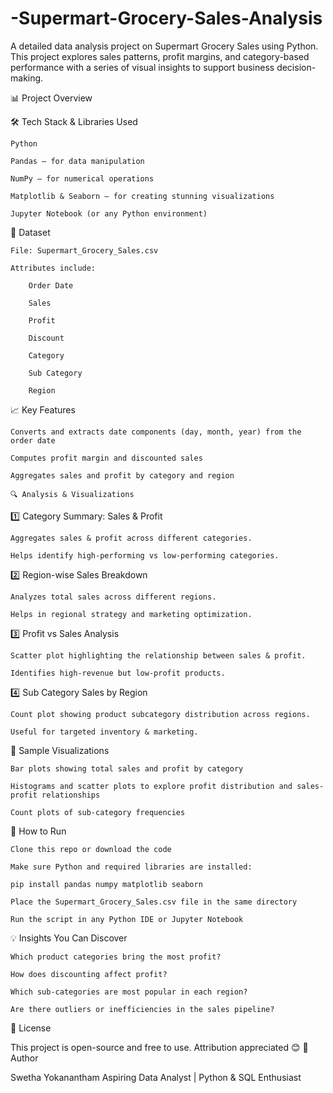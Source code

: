 # -Supermart-Grocery-Sales-Analysis
A detailed data analysis project on Supermart Grocery Sales using Python. 
This project explores sales patterns, profit margins, and category-based performance with a series of visual insights to support business decision-making.

📊 Project Overview

🛠️ Tech Stack & Libraries Used

    Python

    Pandas – for data manipulation

    NumPy – for numerical operations

    Matplotlib & Seaborn – for creating stunning visualizations

    Jupyter Notebook (or any Python environment)

📁 Dataset

    File: Supermart_Grocery_Sales.csv

    Attributes include:

        Order Date

        Sales

        Profit

        Discount

        Category

        Sub Category

        Region

📈 Key Features

    Converts and extracts date components (day, month, year) from the order date

    Computes profit margin and discounted sales

    Aggregates sales and profit by category and region

    🔍 Analysis & Visualizations
1️⃣ Category Summary: Sales & Profit

    Aggregates sales & profit across different categories.

    Helps identify high-performing vs low-performing categories.

2️⃣ Region-wise Sales Breakdown

    Analyzes total sales across different regions.

    Helps in regional strategy and marketing optimization.

3️⃣ Profit vs Sales Analysis

    Scatter plot highlighting the relationship between sales & profit.

    Identifies high-revenue but low-profit products.

4️⃣ Sub Category Sales by Region

    Count plot showing product subcategory distribution across regions.

    Useful for targeted inventory & marketing.
    

📸 Sample Visualizations

    Bar plots showing total sales and profit by category

    Histograms and scatter plots to explore profit distribution and sales-profit relationships

    Count plots of sub-category frequencies


🚀 How to Run

    Clone this repo or download the code

    Make sure Python and required libraries are installed:

    pip install pandas numpy matplotlib seaborn

    Place the Supermart_Grocery_Sales.csv file in the same directory

    Run the script in any Python IDE or Jupyter Notebook

💡 Insights You Can Discover

    Which product categories bring the most profit?

    How does discounting affect profit?

    Which sub-categories are most popular in each region?

    Are there outliers or inefficiencies in the sales pipeline?

📜 License

This project is open-source and free to use. Attribution appreciated 😊
🤍 Author

Swetha Yokanantham
Aspiring Data Analyst | Python & SQL Enthusiast
